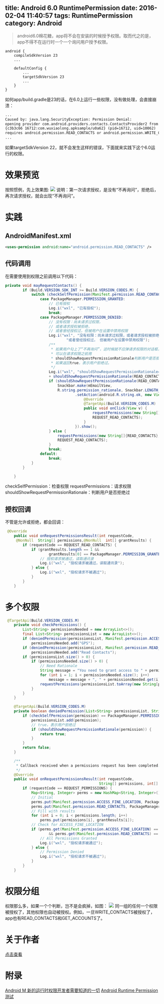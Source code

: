 title: Android 6.0 RuntimePermission
date: 2016-02-04 11:40:57
tags: RuntimePermission
category: Android 
---
> android6.0棉花糖，app将不会在安装的时候授予权限。取而代之的是，app不得不在运行时一个一个询问用户授予权限。

```
android {
    compileSdkVersion 23
    ...
  
    defaultConfig {
        ...
        targetSdkVersion 23
        ...
    }
}
```
<!--more-->
如何app/build.gradle是23的话，在6.0上运行一些权限，没有做处理，会直接崩溃：
```xml
...
Caused by: java.lang.SecurityException: Permission Denial: 
opening provider com.android.providers.contacts.ContactsProvider2 from ProcessRecord
{c3b3c66 16712:com.wuxiaolong.apksample/u0a62} (pid=16712, uid=10062)
requires android.permission.READ_CONTACTS or android.permission.WRITE_CONTACTS
...
```
如果targetSdkVersion 22，就不会发生这样的错误，下面就来实践下这个6.0运行的权限。

# 效果预览
按照惯例，先上效果图:
![](http://7q5c2h.com1.z0.glb.clouddn.com/RuntimePermission1.png)
说明：第一次请求授权，是没有“不再询问”，拒绝后，再次请求授权，就会出现“不再询问”。

# 实践
## AndroidManifest.xml
```xml
<uses-permission android:name="android.permission.READ_CONTACTS" />
```
## 代码调用
在需要使用到权限之前调用以下代码：
```java
private void mayRequestContacts() {
        if (Build.VERSION.SDK_INT >= Build.VERSION_CODES.M) {
            switch (checkSelfPermission(Manifest.permission.READ_CONTACTS)) {
                case PackageManager.PERMISSION_GRANTED:
                    // 已有授权
                    Log.i("wxl", "已有授权");
                    break;
                case PackageManager.PERMISSION_DENIED:
                    // 没有权限：尚未请求过权限，
                    // 或者请求授权被拒绝，
                    // 或者曾经授权过，但被用户在设置中禁用权限
                    Log.i("wxl", "没有权限：尚未请求过权限，或者请求授权被拒绝，" +
                            "或者曾经授权过， 但被用户在设置中禁用权限");
                    /**
                     * 如果用户勾上了“不再询问”，这时候就不应弹请求权限的对话框，
                     * 可以在请求权限之前用
					 * shouldShowRequestPermissionRationale判断用户是否拒绝过，
                     * 如果返回true，表示用户拒绝过。
                     */
                    Log.i("wxl", "shouldShowRequestPermissionRationale==" 
					+ shouldShowRequestPermissionRationale(READ_CONTACTS));
                    if (shouldShowRequestPermissionRationale(READ_CONTACTS)) {
                        Snackbar.make(mEmailView, 
						R.string.permission_rationale, Snackbar.LENGTH_INDEFINITE)
                                .setAction(android.R.string.ok, new View.OnClickListener() {
                                    @Override
                                    @TargetApi(Build.VERSION_CODES.M)
                                    public void onClick(View v) {
                                        requestPermissions(new String[]{READ_CONTACTS}, 
										REQUEST_READ_CONTACTS);
                                    }
                                }).show();
                    } else {
                        requestPermissions(new String[]{READ_CONTACTS}, 
						REQUEST_READ_CONTACTS);
                    }
                    break;
                default:
                    break;
            }
        }

    }
```
checkSelfPermission：检查权限
requestPermissions：请求权限
shouldShowRequestPermissionRationale：判断用户是否拒绝过

## 授权回调
不管是允许或拒绝，都会回调：
```java
 @Override
    public void onRequestPermissionsResult(int requestCode,
     @NonNull  String[] permissions,@NonNull  int[] grantResults) {
        if (requestCode == REQUEST_READ_CONTACTS) {
            if (grantResults.length == 1 &&
                    grantResults[0] == PackageManager.PERMISSION_GRANTED) {
                // 授权请求被通过，读取通讯录
                Log.i("wxl", "授权请求被通过，读取通讯录");
            } else {
                Log.i("wxl", "授权请求不被通过");
            }
        }
    }
```
# 多个权限
```java
 @TargetApi(Build.VERSION_CODES.M)
    private void checkPermissions() {
        List<String> permissionsNeeded = new ArrayList<>();
        final List<String> permissionsList = new ArrayList<>();
        if (deniedPermission(permissionsList, Manifest.permission.ACCESS_FINE_LOCATION))
            permissionsNeeded.add("GPS");
        if (deniedPermission(permissionsList, Manifest.permission.READ_CONTACTS))
            permissionsNeeded.add("Read Contacts");
        if (permissionsList.size() > 0) {
            if (permissionsNeeded.size() > 0) {
                // Need Rationale
                String message = "You need to grant access to " + permissionsNeeded.get(0);
                for (int i = 1; i < permissionsNeeded.size(); i++)
                    message = message + ", " + permissionsNeeded.get(i);
                requestPermissions(permissionsList.toArray(new String[permissionsList.size()]), REQUEST_PERMISSIONS);
            }
        }
    }

    @TargetApi(Build.VERSION_CODES.M)
    private boolean deniedPermission(List<String> permissionsList, String permission) {
        if (checkSelfPermission(permission) == PackageManager.PERMISSION_DENIED) {
            permissionsList.add(permission);
            // true，表示用户拒绝过
            if (shouldShowRequestPermissionRationale(permission)) {
                return true;
            }
        }
        return false;
    }

    /**
     * Callback received when a permissions request has been completed.
     */
    @Override
    public void onRequestPermissionsResult(int requestCode,
                                           String[] permissions, int[] grantResults) {       
        if (requestCode == REQUEST_PERMISSIONS) {
            Map<String, Integer> perms = new HashMap<String, Integer>();
            // Initial
            perms.put(Manifest.permission.ACCESS_FINE_LOCATION, PackageManager.PERMISSION_GRANTED);
            perms.put(Manifest.permission.READ_CONTACTS, PackageManager.PERMISSION_GRANTED);
            // Fill with results
            for (int i = 0; i < permissions.length; i++)
                perms.put(permissions[i], grantResults[i]);
            // Check for ACCESS_FINE_LOCATION
            if (perms.get(Manifest.permission.ACCESS_FINE_LOCATION) == PackageManager.PERMISSION_GRANTED
                    && perms.get(Manifest.permission.READ_CONTACTS) == PackageManager.PERMISSION_GRANTED) {
                // All Permissions Granted
                Log.i("wxl", "授权请求被通过");
            } else {
                // Permission Denied
                Log.i("wxl", "授权请求不被通过");
            }
        }
    }
```
# 权限分组
权限那么多，如果一个个判断，岂不是会疯掉，如图：
![](http://7q5c2h.com1.z0.glb.clouddn.com/RuntimePermission2.png)
同一组的任何一个权限被授权了，其他权限也自动被授权。例如，一旦WRITE_CONTACTS被授权了，app也有READ_CONTACTS和GET_ACCOUNTS了。

# 关于作者
[点击查看](http://wuxiaolong.me/about/)

# 附录
[Android M 新的运行时权限开发者需要知道的一切](http://www.jcodecraeer.com/a/anzhuokaifa/androidkaifa/2015/0830/3387.html)
[Android Runtime Permission测试](http://blog.piasy.com/Android-Runtime-Permission-Test/)

